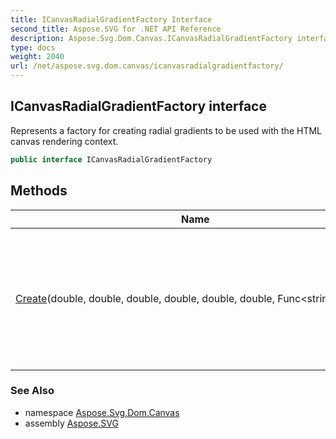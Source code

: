 ```yaml
---
title: ICanvasRadialGradientFactory Interface
second_title: Aspose.SVG for .NET API Reference
description: Aspose.Svg.Dom.Canvas.ICanvasRadialGradientFactory interface. Represents a factory for creating radial gradients to be used with the HTML canvas rendering context
type: docs
weight: 2040
url: /net/aspose.svg.dom.canvas/icanvasradialgradientfactory/
---
```

## ICanvasRadialGradientFactory interface

Represents a factory for creating radial gradients to be used with the HTML canvas rendering context.

```csharp
public interface ICanvasRadialGradientFactory
```

## Methods

| Name | Description |
| --- | --- |
| [Create](../../aspose.svg.dom.canvas/icanvasradialgradientfactory/create/)(double, double, double, double, double, double, Func&lt;string, Color&gt;) | Creates a radial gradient given by the coordinates of the two circles represented by the parameters. |

### See Also

* namespace [Aspose.Svg.Dom.Canvas](../../aspose.svg.dom.canvas/)
* assembly [Aspose.SVG](../../)
